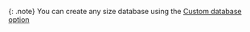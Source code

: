{: .note}
You can create any size database using the [Custom database option](/docs/cloud/cloud-databases/cloud-db-manage#create-custom-database)
